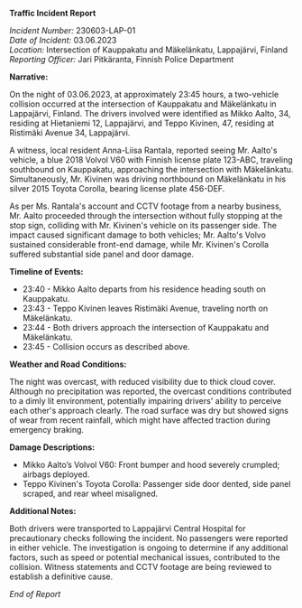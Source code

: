 **Traffic Incident Report**

*Incident Number:* 230603-LAP-01  
*Date of Incident:* 03.06.2023  
*Location:* Intersection of Kauppakatu and Mäkelänkatu, Lappajärvi, Finland  
*Reporting Officer:* Jari Pitkäranta, Finnish Police Department  

**Narrative:**

On the night of 03.06.2023, at approximately 23:45 hours, a two-vehicle collision occurred at the intersection of Kauppakatu and Mäkelänkatu in Lappajärvi, Finland. The drivers involved were identified as Mikko Aalto, 34, residing at Hietaniemi 12, Lappajärvi, and Teppo Kivinen, 47, residing at Ristimäki Avenue 34, Lappajärvi.

A witness, local resident Anna-Liisa Rantala, reported seeing Mr. Aalto's vehicle, a blue 2018 Volvol V60 with Finnish license plate 123-ABC, traveling southbound on Kauppakatu, approaching the intersection with Mäkelänkatu. Simultaneously, Mr. Kivinen was driving northbound on Mäkelänkatu in his silver 2015 Toyota Corolla, bearing license plate 456-DEF.

As per Ms. Rantala's account and CCTV footage from a nearby business, Mr. Aalto proceeded through the intersection without fully stopping at the stop sign, colliding with Mr. Kivinen's vehicle on its passenger side. The impact caused significant damage to both vehicles; Mr. Aalto's Volvo sustained considerable front-end damage, while Mr. Kivinen's Corolla suffered substantial side panel and door damage.

**Timeline of Events:**

- 23:40 - Mikko Aalto departs from his residence heading south on Kauppakatu.
- 23:43 - Teppo Kivinen leaves Ristimäki Avenue, traveling north on Mäkelänkatu.
- 23:44 - Both drivers approach the intersection of Kauppakatu and Mäkelänkatu.
- 23:45 - Collision occurs as described above.

**Weather and Road Conditions:**

The night was overcast, with reduced visibility due to thick cloud cover. Although no precipitation was reported, the overcast conditions contributed to a dimly lit environment, potentially impairing drivers' ability to perceive each other's approach clearly. The road surface was dry but showed signs of wear from recent rainfall, which might have affected traction during emergency braking.

**Damage Descriptions:**

- Mikko Aalto’s Volvol V60: Front bumper and hood severely crumpled; airbags deployed.
- Teppo Kivinen's Toyota Corolla: Passenger side door dented, side panel scraped, and rear wheel misaligned.

**Additional Notes:**

Both drivers were transported to Lappajärvi Central Hospital for precautionary checks following the incident. No passengers were reported in either vehicle. The investigation is ongoing to determine if any additional factors, such as speed or potential mechanical issues, contributed to the collision. Witness statements and CCTV footage are being reviewed to establish a definitive cause.

*End of Report*